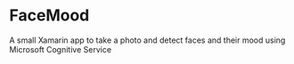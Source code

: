 # FaceMood
A small Xamarin app to take a photo and detect faces and their mood using Microsoft Cognitive Service
